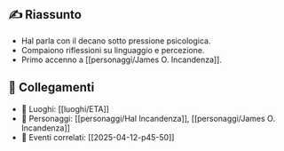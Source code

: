## ✍️ Riassunto

- Hal parla con il decano sotto pressione psicologica.
- Compaiono riflessioni su linguaggio e percezione.
- Primo accenno a [[personaggi/James O. Incandenza]].

## 🔗 Collegamenti

- 📍 Luoghi: [[luoghi/ETA]]
- 🧍 Personaggi: [[personaggi/Hal Incandenza]], [[personaggi/James O. Incandenza]]
- 📅 Eventi correlati: [[2025-04-12-p45-50]]